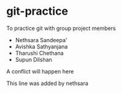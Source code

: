 # git-practice

To practice git with group project members

- Nethsara Sandeepa'
- Avishka Sathyanjana
- Tharushi Chethana
- Supun Dilshan

A conflict will happen here

This line was added by nethsara
